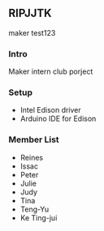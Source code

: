 ## RIPJJTK
maker test123

### Intro
Maker intern club porject

### Setup 
- Intel Edison driver
- Arduino IDE for Edison

### Member List
* Reines 
* Issac
* Peter 
* Julie  
* Judy
* Tina
* Teng-Yu
* Ke Ting-jui


